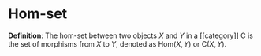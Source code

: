 # Hom-set
**Definition**: The hom-set between two objects $X$ and $Y$ in a [[category]] $\mathsf{C}$ is the set of morphisms from $X$ to $Y$, denoted as $\text{Hom}(X, Y)$ or $\mathsf{C}(X, Y)$.